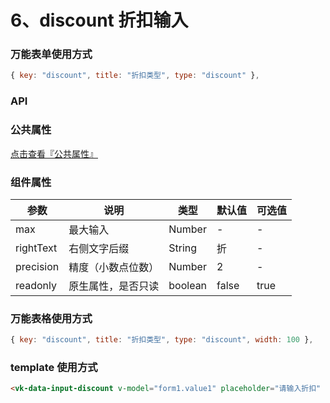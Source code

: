 # 6、discount 折扣输入

### 万能表单使用方式

```js
{ key: "discount", title: "折扣类型", type: "discount" },
```

### API

### 公共属性

[点击查看『公共属性』](https://vkdoc.fsq.pub/admin/components/0%E3%80%81public.html)

### 组件属性

| 参数             | 说明                           | 类型    | 默认值  | 可选值 |
|------------------|-------------------------------|---------|--------|-------|
| max            | 最大输入 | Number  | - | -  |
| rightText          | 右侧文字后缀 | String  | 折 | - |
| precision            | 精度（小数点位数） | Number  | 2 | -  |
| readonly          | 原生属性，是否只读  | boolean|  false | true |

### 万能表格使用方式

```js
{ key: "discount", title: "折扣类型", type: "discount", width: 100 },
```

### template 使用方式

```html
<vk-data-input-discount v-model="form1.value1" placeholder="请输入折扣" :precision="2" width="300px"></vk-data-input-discount>
```
